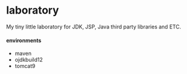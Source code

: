 # laboratory

My tiny little laboratory for JDK, JSP, Java third party libraries and ETC.

#### environments

- maven
- ojdkbuild12
- tomcat9
